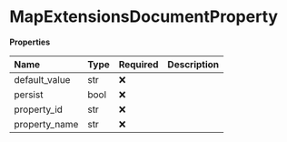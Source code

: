 # MapExtensionsDocumentProperty

**Properties**

| Name          | Type | Required | Description |
| :------------ | :--- | :------- | :---------- |
| default_value | str  | ❌       |             |
| persist       | bool | ❌       |             |
| property_id   | str  | ❌       |             |
| property_name | str  | ❌       |             |

